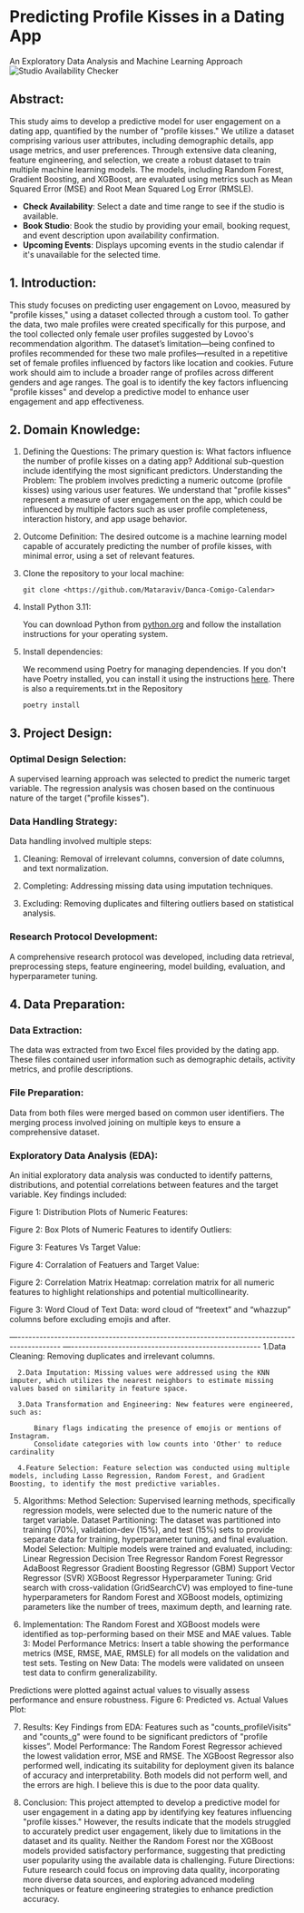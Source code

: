 # Predicting Profile Kisses in a Dating App
An Exploratory Data Analysis and Machine Learning Approach
![Studio Availability Checker](./Current%20Logo.png)



## Abstract:
This study aims to develop a predictive model for user engagement on a dating app, quantified by the number of "profile kisses." We utilize a dataset comprising various user attributes, including demographic details, app usage metrics, and user preferences. Through extensive data cleaning, feature engineering, and selection, we create a robust dataset to train multiple machine learning models. The models, including Random Forest, Gradient Boosting, and XGBoost, are evaluated using metrics such as Mean Squared Error (MSE) and Root Mean Squared Log Error (RMSLE).

- **Check Availability**: Select a date and time range to see if the studio is available.
- **Book Studio**: Book the studio by providing your email, booking request, and event description upon availability confirmation.
- **Upcoming Events**: Displays upcoming events in the studio calendar if it's unavailable for the selected time.

## 1. Introduction:
This study focuses on predicting user engagement on Lovoo, measured by "profile kisses," using a dataset collected through a custom tool. To gather the data, two male profiles were created specifically for this purpose, and the tool collected only female user profiles suggested by Lovoo's recommendation algorithm. 
The dataset’s limitation—being confined to profiles recommended for these two male profiles—resulted in a repetitive set of female profiles influenced by factors like location and cookies. Future work should aim to include a broader range of profiles across different genders and age ranges. The goal is to identify the key factors influencing "profile kisses" and develop a predictive model to enhance user engagement and app effectiveness.

## 2. Domain Knowledge:
1. Defining the Questions: The primary question is: What factors influence the number of profile kisses on a dating app? Additional sub-question include identifying the most significant predictors.
Understanding the Problem: The problem involves predicting a numeric outcome (profile kisses) using various user features. We understand that "profile kisses" represent a measure of user engagement on the app, which could be influenced by multiple factors such as user profile completeness, interaction history, and app usage behavior.
2. Outcome Definition: The desired outcome is a machine learning model capable of accurately predicting the number of profile kisses, with minimal error, using a set of relevant features.

1. Clone the repository to your local machine:
   ```
   git clone <https://github.com/Mataraviv/Danca-Comigo-Calendar>
2. Install Python 3.11:

    You can download Python from [python.org](https://www.python.org/) and follow the installation instructions for your operating system.

3. Install dependencies:

    We recommend using Poetry for managing dependencies. If you don't have Poetry installed, you can install it using the instructions [here](https://python-poetry.org/docs/#installation).
    There is also a requirements.txt in the Repository

    ```
    poetry install
## 3. Project Design:
### Optimal Design Selection:
A supervised learning approach was selected to predict the numeric target variable. The regression analysis was chosen based on the continuous nature of the target ("profile kisses").
### Data Handling Strategy:
Data handling involved multiple steps:

1. Cleaning: Removal of irrelevant columns, conversion of date columns, and text normalization.
      
2. Completing: Addressing missing data using imputation techniques.
      
3. Excluding: Removing duplicates and filtering outliers based on statistical analysis.
### Research Protocol Development:
A comprehensive research protocol was developed, including data retrieval, preprocessing steps, feature engineering, model building, evaluation, and hyperparameter tuning.

## 4. Data Preparation:
### Data Extraction:
The data was extracted from two Excel files provided by the dating app. These files contained user information such as demographic details, activity metrics, and profile descriptions.
### File Preparation: 
Data from both files were merged based on common user identifiers. The merging process involved joining on multiple keys to ensure a comprehensive dataset.
### Exploratory Data Analysis (EDA): 
An initial exploratory data analysis was conducted to identify patterns, distributions, and potential correlations between features and the target variable. Key findings included:

Figure 1: Distribution Plots of Numeric Features: 

Figure 2: Box Plots of Numeric Features to identify Outliers: 

Figure 3: Features Vs Target Value: 

Figure 4: Corralation of Featuers and Target Value: 

Figure 2: Correlation Matrix Heatmap: correlation matrix for all numeric features to highlight relationships and potential multicollinearity.

Figure 3: Word Cloud of Text Data: word cloud of “freetext” and “whazzup” columns before excluding emojis and after.

—------------------------------------------------------------------------------------------
—----------------------------------------------------
      1.Data Cleaning: Removing duplicates and irrelevant columns.
      
      2.Data Imputation: Missing values were addressed using the KNN imputer, which utilizes the nearest neighbors to estimate missing values based on similarity in feature space.
      
      3.Data Transformation and Engineering: New features were engineered, such as:
      
          Binary flags indicating the presence of emojis or mentions of Instagram.
          Consolidate categories with low counts into 'Other' to reduce cardinality
      
      4.Feature Selection: Feature selection was conducted using multiple models, including Lasso Regression, Random Forest, and Gradient Boosting, to identify the most predictive variables.

5. Algorithms:
Method Selection: Supervised learning methods, specifically regression models, were selected due to the numeric nature of the target variable.
Dataset Partitioning: The dataset was partitioned into training (70%), validation-dev (15%), and test (15%) sets to provide separate data for training, hyperparameter tuning, and final evaluation.
Model Selection: Multiple models were trained and evaluated, including:
Linear Regression
Decision Tree Regressor
Random Forest Regressor
AdaBoost Regressor
Gradient Boosting Regressor (GBM)
Support Vector Regressor (SVR)
XGBoost Regressor
Hyperparameter Tuning: Grid search with cross-validation (GridSearchCV) was employed to fine-tune hyperparameters for Random Forest and XGBoost models, optimizing parameters like the number of trees, maximum depth, and learning rate.

6. Implementation:
The Random Forest and XGBoost models were identified as top-performing based on their MSE and MAE values.
Table 3: Model Performance Metrics: Insert a table showing the performance metrics (MSE, RMSE, MAE, RMSLE) for all models on the validation and test sets.
Testing on New Data: The models were validated on unseen test data to confirm generalizability.

 Predictions were plotted against actual values to visually assess performance and ensure robustness.
Figure 6: Predicted vs. Actual Values Plot: 

7. Results:
Key Findings from EDA: Features such as "counts_profileVisits" and "counts_g" were found to be significant predictors of "profile kisses”.
Model Performance: The Random Forest Regressor achieved the lowest validation error, MSE and RMSE. The XGBoost Regressor also performed well, indicating its suitability for deployment given its balance of accuracy and interpretability.
Both models did not perform well, and the errors are high. I believe this is due to the poor data quality.

8. Conclusion:
This project attempted to develop a predictive model for user engagement in a dating app by identifying key features influencing "profile kisses." However, the results indicate that the models struggled to accurately predict user engagement, likely due to limitations in the dataset and its quality. Neither the Random Forest nor the XGBoost models provided satisfactory performance, suggesting that predicting user popularity using the available data is challenging.
Future Directions: Future research could focus on improving data quality, incorporating more diverse data sources, and exploring advanced modeling techniques or feature engineering strategies to enhance prediction accuracy.

